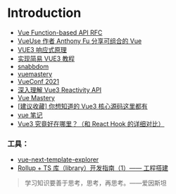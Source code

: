 # Introduction

- [Vue Function-based API RFC](https://zhuanlan.zhihu.com/p/68477600)
- [VueUse 作者 Anthony Fu 分享可组合的 Vue](https://www.bilibili.com/video/BV1x54y1V7H6?from=search&seid=1152161250143388809)
- [VUE3 响应式原理](https://www.bilibili.com/video/BV1SZ4y1x7a9/?spm_id_from=333.788.b_7265636f5f6c697374.6)
- [实现简易 VUE3 教程](https://www.bilibili.com/video/BV1rC4y187Vw?p=10)
- [snabbdom](https://github.com/snabbdom/snabbdom)
- [vuemastery](https://www.vuemastery.com/blog)
- [VueConf 2021](https://www.yuque.com/vueconf/mkwv0c)
- [深入理解 Vue3 Reactivity API](https://zhuanlan.zhihu.com/p/146097763)
- [Vue Mastery](https://github.com/orgs/Code-Pop/repositories)
- [[建议收藏] 你想知道的 Vue3 核心源码这里都有](https://mp.weixin.qq.com/s/71fWC3Tox0DTLOL-Nm-wQg)
- [vue 笔记](https://www.kancloud.cn/wangjiachong/vue_notes/1016421)
- [Vue3 究竟好在哪里？（和 React Hook 的详细对比）](https://zhuanlan.zhihu.com/p/133819602)

### 工具：

- [vue-next-template-explorer](https://vue-next-template-explorer.netlify.app/)
- [Rollup + TS 库（library）开发指南（1）—— 工程搭建](https://www.yuque.com/huajinbo/lxhzqg/susggx)

> 学习知识要善于思考，思考，再思考。——爱因斯坦
